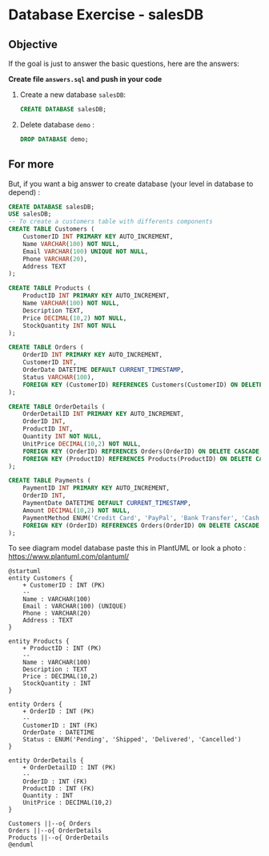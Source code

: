 # Database Exercise - salesDB

## Objective
If the goal is just to answer the basic questions, here are the answers:

**Create file `answers.sql` and push in your code** 

1. Create a new database `salesDB`:
   
   ```sql
   CREATE DATABASE salesDB;
   ```

2. Delete database `demo` :

   ```sql
   DROP DATABASE demo;
   ```

## For more
But, if you want a big answer to create database (your level in database to depend) :

```sql
CREATE DATABASE salesDB;
USE salesDB;
-- To create a customers table with differents components
CREATE TABLE Customers (
    CustomerID INT PRIMARY KEY AUTO_INCREMENT,
    Name VARCHAR(100) NOT NULL,
    Email VARCHAR(100) UNIQUE NOT NULL,
    Phone VARCHAR(20),
    Address TEXT
);

CREATE TABLE Products (
    ProductID INT PRIMARY KEY AUTO_INCREMENT,
    Name VARCHAR(100) NOT NULL,
    Description TEXT,
    Price DECIMAL(10,2) NOT NULL,
    StockQuantity INT NOT NULL
);

CREATE TABLE Orders (
    OrderID INT PRIMARY KEY AUTO_INCREMENT,
    CustomerID INT,
    OrderDate DATETIME DEFAULT CURRENT_TIMESTAMP,
    Status VARCHAR(100),
    FOREIGN KEY (CustomerID) REFERENCES Customers(CustomerID) ON DELETE CASCADE
);

CREATE TABLE OrderDetails (
    OrderDetailID INT PRIMARY KEY AUTO_INCREMENT,
    OrderID INT,
    ProductID INT,
    Quantity INT NOT NULL,
    UnitPrice DECIMAL(10,2) NOT NULL,
    FOREIGN KEY (OrderID) REFERENCES Orders(OrderID) ON DELETE CASCADE,
    FOREIGN KEY (ProductID) REFERENCES Products(ProductID) ON DELETE CASCADE
);

CREATE TABLE Payments (
    PaymentID INT PRIMARY KEY AUTO_INCREMENT,
    OrderID INT,
    PaymentDate DATETIME DEFAULT CURRENT_TIMESTAMP,
    Amount DECIMAL(10,2) NOT NULL,
    PaymentMethod ENUM('Credit Card', 'PayPal', 'Bank Transfer', 'Cash') NOT NULL,
    FOREIGN KEY (OrderID) REFERENCES Orders(OrderID) ON DELETE CASCADE
);
```

To see diagram model database paste this in PlantUML or look a photo : https://www.plantuml.com/plantuml/ 

```planUML
@startuml
entity Customers {
    + CustomerID : INT (PK)
    --
    Name : VARCHAR(100)
    Email : VARCHAR(100) (UNIQUE)
    Phone : VARCHAR(20)
    Address : TEXT
}

entity Products {
    + ProductID : INT (PK)
    --
    Name : VARCHAR(100)
    Description : TEXT
    Price : DECIMAL(10,2)
    StockQuantity : INT
}

entity Orders {
    + OrderID : INT (PK)
    --
    CustomerID : INT (FK)
    OrderDate : DATETIME
    Status : ENUM('Pending', 'Shipped', 'Delivered', 'Cancelled')
}

entity OrderDetails {
    + OrderDetailID : INT (PK)
    --
    OrderID : INT (FK)
    ProductID : INT (FK)
    Quantity : INT
    UnitPrice : DECIMAL(10,2)
}

Customers ||--o{ Orders
Orders ||--o{ OrderDetails
Products ||--o{ OrderDetails
@enduml
```
